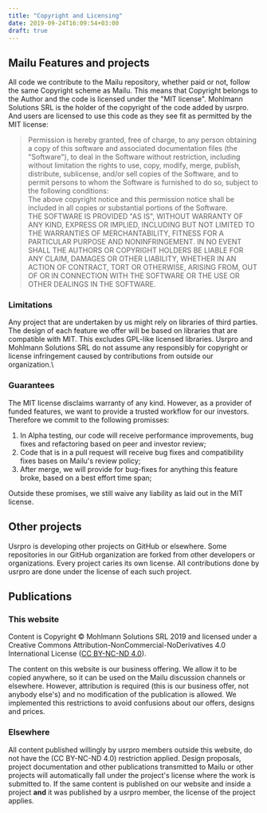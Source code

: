 ```yaml
---
title: "Copyright and Licensing"
date: 2019-09-24T16:09:54+03:00
draft: true
---
```


## Mailu Features and projects

All code we contribute to the Mailu repository, whether paid or not, follow the same Copyright scheme as Mailu. This means that Copyright belongs to the Author and the code is licensed under the "MIT license". Mohlmann Solutions SRL is the holder of the copyright of the code added by usrpro. And users are licensed to use this code as they see fit as permitted by the MIT license:

>Permission is hereby granted, free of charge, to any person obtaining a copy of this software and associated documentation files (the "Software"), to deal in the Software without restriction, including without limitation the rights to use, copy, modify, merge, publish, distribute, sublicense, and/or sell copies of the Software, and to permit persons to whom the Software is furnished to do so, subject to the following conditions:
><br>
>The above copyright notice and this permission notice shall be included in all copies or substantial portions of the Software.
><br>
>THE SOFTWARE IS PROVIDED "AS IS", WITHOUT WARRANTY OF ANY KIND, EXPRESS OR IMPLIED, INCLUDING BUT NOT LIMITED TO THE WARRANTIES OF MERCHANTABILITY, FITNESS FOR A PARTICULAR PURPOSE AND NONINFRINGEMENT. IN NO EVENT SHALL THE AUTHORS OR COPYRIGHT HOLDERS BE LIABLE FOR ANY CLAIM, DAMAGES OR OTHER LIABILITY, WHETHER IN AN ACTION OF CONTRACT, TORT OR OTHERWISE, ARISING FROM, OUT OF OR IN CONNECTION WITH THE SOFTWARE OR THE USE OR OTHER DEALINGS IN THE SOFTWARE.

### Limitations

Any project that are undertaken by us might rely on libraries of third parties. The design of each feature we offer will be based on libraries that are compatible with MIT. This excludes GPL-like licensed libraries. Usrpro and Mohlmann Solutions SRL do not assume any responsibly for copyright or license infringement caused by contributions from outside our organization.\

### Guarantees

The MIT license disclaims warranty of any kind. However, as a provider of funded features, we want to provide a trusted workflow for our investors. Therefore we commit to the following promisses:

1. In Alpha testing, our code will receive performance improvements, bug fixes and refactoring based on peer and investor review;
2. Code that is in a pull request will receive bug fixes and compatibility fixes bases on Mailu's review policy;
3. After merge, we will provide for bug-fixes for anything this feature broke, based on a best effort time span;

Outside these promises, we still waive any liability as laid out in the MIT license.

## Other projects

Usrpro is developing other projects on GitHub or elsewhere. Some repositories in our GitHub organization are forked from other developers or organizations. Every project caries its own license. All contributions done by usrpro are done under the license of each such project.

## Publications

### This website
Content is Copyright © Mohlmann Solutions SRL 2019 and licensed under a Creative Commons Attribution-NonCommercial-NoDerivatives 4.0 International License ([CC BY-NC-ND 4.0](https://creativecommons.org/licenses/by-nc-nd/4.0/)).

The content on this website is our business offering. We allow it to be copied anywhere, so it can be used on the Mailu discussion channels or elsewhere. However, attribution is required (this is our business offer, not anybody else's) and no modification of the publication is allowed. We implemented this restrictions to avoid confusions about our offers, designs and prices.

### Elsewhere

All content published willingly by usrpro members outside this website, do not have the (CC BY-NC-ND 4.0) restriction applied. Design proposals, project documentation and other publications transmitted to Mailu or other projects will automatically fall under the project's license where the work is submitted to. If the same content is published on our website and inside a project **and** it was published by a usrpro member, the license of the project applies.